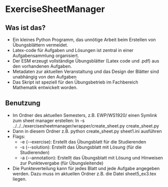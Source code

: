# ExerciseSheetManager

## Was ist das? 
* Ein kleines Python Programm, das unnötige Arbeit beim Erstellen von Übungsblättern vermeidet. 
* Latex-code für Aufgaben und Lösungen ist zentral in einer Aufgabensammlung organisiert. 
* Der ESM erzeugt vollständige Übungsblätter (Latex code und .pdf) aus den vorhandenen Aufgaben. 
* Metadaten zur aktuellen Veranstaltung und das Design der Blätter sind unabhängig von den Aufgaben
* Das Skript ist speziell für den Übungsbetrieb im Fachbereich Mathematik entwickelt worden. 

## Benutzung
* Im Ordner des aktuellen Semesters, z.B. EWP/WS1920/ einen Symlink zum sheet manager erstellen:
   ln -s ../../../exercisesheetmanager/wrapper/create_sheet.py create_sheet.py
* Dann in diesem Ordner z.B. python create_sheet.py sheet1.ini ausführen
* Flags:
    * -e (--exercise): Erstellt das Übungsblatt für die Studierenden
    * -s (--solution): Erstellt das Übungsblatt mit Lösung (für die Studierenden)
    * -a (--annotation): Erstellt das Übungsblatt mit Lösung und Hinweisen zur Punktevergabe (für Übungsleitende)
* Die Punkteverteilung kann für jedes Blatt und jede Aufgabe angegeben werden. Dazu muss im aktuellen Ordner z.B. die Datei sheet5_ex3.tex liegen.

